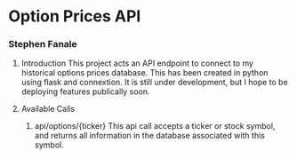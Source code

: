 # Option Prices API
### Stephen Fanale

1. Introduction
  This project acts an API endpoint to connect to my historical options prices database. This has been created in python using flask and connextion. It is still under development, but I hope to be deploying features publically soon. 

1. Available Calls
    1. api/options/{ticker}
      This api call accepts a ticker or stock symbol, and returns all information in the database associated with this symbol.
